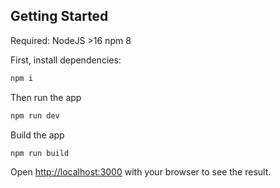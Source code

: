## Getting Started
Required:
NodeJS >16
npm 8

First, install dependencies:


```bash
npm i
```

Then run the app

```bash
npm run dev
```

Build the app

```bash
npm run build
```


Open [http://localhost:3000](http://localhost:3000) with your browser to see the result.